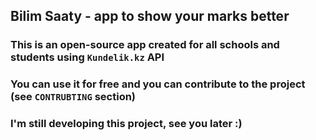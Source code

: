 ## Bilim Saaty - app to show your marks better

### This is an open-source app created for all schools and students using `Kundelik.kz` API
### You can use it for free and you can contribute to the project (see `CONTRUBTING` section)

### I'm still developing this project, see you later :)
